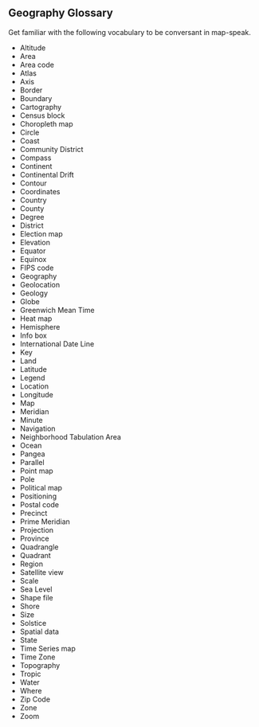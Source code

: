 ## Geography Glossary
Get familiar with the following vocabulary to be conversant in map-speak.
- Altitude
- Area
- Area code
- Atlas
- Axis
- Border
- Boundary
- Cartography
- Census block
- Choropleth map
- Circle
- Coast
- Community District
- Compass
- Continent
- Continental Drift
- Contour
- Coordinates
- Country
- County
- Degree
- District
- Election map
- Elevation
- Equator
- Equinox
- FIPS code
- Geography
- Geolocation
- Geology
- Globe
- Greenwich Mean Time
- Heat map
- Hemisphere
- Info box
- International Date Line
- Key
- Land
- Latitude
- Legend
- Location
- Longitude
- Map
- Meridian
- Minute
- Navigation
- Neighborhood Tabulation Area
- Ocean
- Pangea
- Parallel
- Point map
- Pole
- Political map
- Positioning
- Postal code
- Precinct
- Prime Meridian
- Projection
- Province
- Quadrangle
- Quadrant
- Region
- Satellite view
- Scale
- Sea Level
- Shape file
- Shore
- Size
- Solstice
- Spatial data
- State
- Time Series map
- Time Zone
- Topography
- Tropic
- Water
- Where
- Zip Code
- Zone
- Zoom
